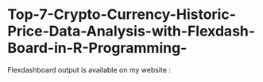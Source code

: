 # Top-7-Crypto-Currency-Historic-Price-Data-Analysis-with-Flexdash-Board-in-R-Programming-

Flexdashboard output is available on my website : 

